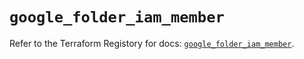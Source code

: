 # `google_folder_iam_member`

Refer to the Terraform Registory for docs: [`google_folder_iam_member`](https://www.terraform.io/docs/providers/google/r/folder_iam_member).
